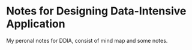 # Notes for Designing Data-Intensive Application

My peronal notes for DDIA, consist of mind map and some notes.